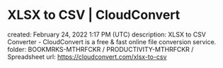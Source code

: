# XLSX to CSV | CloudConvert

created: February 24, 2022 1:17 PM (UTC)
description: XLSX to CSV Converter - CloudConvert is a free & fast online file conversion service.
folder: BOOKMRKS-MTHRFCKR / PRODUCTIVITY-MTHRFCKR / Spreadsheet
url: https://cloudconvert.com/xlsx-to-csv